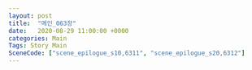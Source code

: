 ```yaml
---
layout: post
title:  "메인_063장"
date:   2020-08-29 11:00:00 +0000
categories: Main
Tags: Story Main
SceneCode: ["scene_epilogue_s10,6311", "scene_epilogue_s20,6312"]
---
```

